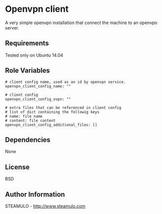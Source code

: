 Openvpn client
=========

A very simple openvpn installation that connect the machine to an openvpn server.

Requirements
------------

Tested only on Ubuntu 14.04

Role Variables
--------------

```
# client config name, used as an id by openvpn service.
openvpn_client_config_name: ""

# client config
openvpn_client_config_ovpn: ""

# extra files that can be referenced in client config
# list of dict containing the followig keys
# name: file name
# content: file content
openvpn_client_config_additional_files: []
```


Dependencies
------------

None

License
-------

BSD

Author Information
------------------

STEAMULO - http://www.steamulo.com
